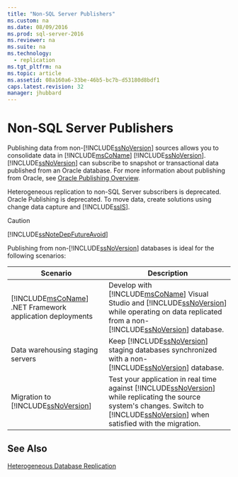 ```yaml
---
title: "Non-SQL Server Publishers"
ms.custom: na
ms.date: 08/09/2016
ms.prod: sql-server-2016
ms.reviewer: na
ms.suite: na
ms.technology: 
  - replication
ms.tgt_pltfrm: na
ms.topic: article
ms.assetid: 08a160a6-33be-46b5-bc7b-d53180d8bdf1
caps.latest.revision: 32
manager: jhubbard
---
```

# Non-SQL Server Publishers
Publishing data from non-[!INCLUDE[ssNoVersion](../../Topics/TopicNameContainA/tokens/ssNoVersion_md.md)] sources allows you to consolidate data in [!INCLUDE[msCoName](../../Topics/TopicNameContainA/tokens/msCoName_md.md)] [!INCLUDE[ssNoVersion](../../Topics/TopicNameContainA/tokens/ssNoVersion_md.md)]. [!INCLUDE[ssNoVersion](../../Topics/TopicNameContainA/tokens/ssNoVersion_md.md)] can subscribe to snapshot or transactional data published from an Oracle database. For more information about publishing from Oracle, see [Oracle Publishing Overview](../../Topics/TopicNameNotContainA/Oracle-Publishing-Overview.md).  
  
 Heterogeneous replication to non-SQL Server subscribers is deprecated. Oracle Publishing is deprecated. To move data, create solutions using change data capture and [!INCLUDE[ssIS](../../Topics/TopicNameContainA/tokens/ssIS_md.md)].  
  
> [!CAUTION]  
>  [!INCLUDE[ssNoteDepFutureAvoid](../../Topics/TopicNameContainA/tokens/ssNoteDepFutureAvoid_md.md)]  
  
 Publishing from non-[!INCLUDE[ssNoVersion](../../Topics/TopicNameContainA/tokens/ssNoVersion_md.md)] databases is ideal for the following scenarios:  
  
|Scenario|Description|  
|--------------|-----------------|  
|[!INCLUDE[msCoName](../../Topics/TopicNameContainA/tokens/msCoName_md.md)] .NET Framework application deployments|Develop with [!INCLUDE[msCoName](../../Topics/TopicNameContainA/tokens/msCoName_md.md)] Visual Studio and [!INCLUDE[ssNoVersion](../../Topics/TopicNameContainA/tokens/ssNoVersion_md.md)] while operating on data replicated from a non-[!INCLUDE[ssNoVersion](../../Topics/TopicNameContainA/tokens/ssNoVersion_md.md)] database.|  
|Data warehousing staging servers|Keep [!INCLUDE[ssNoVersion](../../Topics/TopicNameContainA/tokens/ssNoVersion_md.md)] staging databases synchronized with a non-[!INCLUDE[ssNoVersion](../../Topics/TopicNameContainA/tokens/ssNoVersion_md.md)] database.|  
|Migration to [!INCLUDE[ssNoVersion](../../Topics/TopicNameContainA/tokens/ssNoVersion_md.md)]|Test your application in real time against [!INCLUDE[ssNoVersion](../../Topics/TopicNameContainA/tokens/ssNoVersion_md.md)] while replicating the source system's changes. Switch to [!INCLUDE[ssNoVersion](../../Topics/TopicNameContainA/tokens/ssNoVersion_md.md)] when satisfied with the migration.|  
  
## See Also  
 [Heterogeneous Database Replication](../../Topics/TopicNameNotContainA/Heterogeneous-Database-Replication.md)